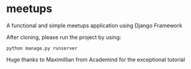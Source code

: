 # meetups
A functional and simple meetups application using Django Framework

After cloning, please run the project by using:

```python manage.py runserver```

Huge thanks to Maximillian from Academind for the exceptional tutorial
